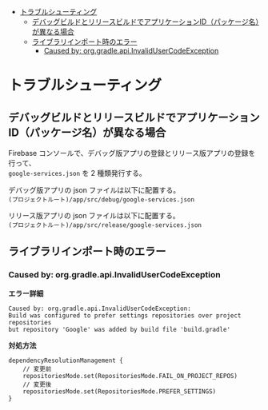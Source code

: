 <!-- TOC START min:1 max:3 link:true asterisk:false update:true -->
- [トラブルシューティング](#トラブルシューティング)
  - [デバッグビルドとリリースビルドでアプリケーションID（パッケージ名）が異なる場合](#デバッグビルドとリリースビルドでアプリケーションidパッケージ名が異なる場合)
  - [ライブラリインポート時のエラー](#ライブラリインポート時のエラー)
    - [Caused by: org.gradle.api.InvalidUserCodeException](#caused-by-orggradleapiinvalidusercodeexception)
<!-- TOC END -->


# トラブルシューティング

## デバッグビルドとリリースビルドでアプリケーションID（パッケージ名）が異なる場合

Firebase コンソールで、デバッグ版アプリの登録とリリース版アプリの登録を行って、  
`google-services.json` を 2 種類発行する。

デバッグ版アプリの json ファイルは以下に配置する。  
`(プロジェクトルート)/app/src/debug/google-services.json`

リリース版アプリの json ファイルは以下に配置する。  
`(プロジェクトルート)/app/src/release/google-services.json`


## ライブラリインポート時のエラー

### Caused by: org.gradle.api.InvalidUserCodeException

**エラー詳細**

```
Caused by: org.gradle.api.InvalidUserCodeException:
Build was configured to prefer settings repositories over project repositories
but repository 'Google' was added by build file 'build.gradle'
```

**対処方法**

```
dependencyResolutionManagement {
    // 変更前
    repositoriesMode.set(RepositoriesMode.FAIL_ON_PROJECT_REPOS)
    // 変更後
    repositoriesMode.set(RepositoriesMode.PREFER_SETTINGS)
}
```
